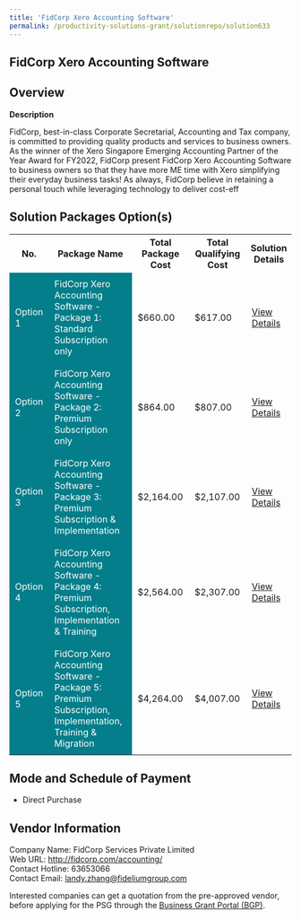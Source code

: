 ```yaml
---
title: 'FidCorp Xero Accounting Software'
permalink: /productivity-solutions-grant/solutionrepo/solution633
---
```


## FidCorp Xero Accounting Software

## Overview

**Description**

FidCorp, best-in-class Corporate Secretarial, Accounting and Tax company, is committed to providing quality products and services to business owners. As the winner of the Xero Singapore Emerging Accounting Partner of the Year Award for FY2022, FidCorp present FidCorp Xero Accounting Software to business owners so that they have more ME time with Xero simplifying their everyday business tasks! As always, FidCorp believe in retaining a personal touch while leveraging technology to deliver cost-eff

## Solution Packages Option(s)

<table>
<tr>
<th><b>No.</b></th>
<th><b>Package Name</b></th>
<th><b>Total Package Cost</b></th>
<th><b>Total Qualifying Cost</b></th>
<th><b>Solution Details</b></th>
</tr>
<tr>
<td style='padding: 10px; background-color: #037E8A; color: #FFFFFF;'>Option 1</td>
<td style='padding: 10px; background-color: #037E8A; color: #FFFFFF;'>FidCorp Xero Accounting Software - Package 1: Standard Subscription only</td>
<td style='padding: 10px;'>$660.00</td>
<td style='padding: 10px;'>$617.00</td>
<td style='padding: 10px;'><a href='/images/psg/Desensitised_Fidcorp_Annex_3_CR_wef_15dec22_Part_1.pdf' target='_blank'>View Details</a></td>
</tr>
<tr>
<td style='padding: 10px; background-color: #037E8A; color: #FFFFFF;'>Option 2</td>
<td style='padding: 10px; background-color: #037E8A; color: #FFFFFF;'>FidCorp Xero Accounting Software - Package 2: Premium Subscription only</td>
<td style='padding: 10px;'>$864.00</td>
<td style='padding: 10px;'>$807.00</td>
<td style='padding: 10px;'><a href='/images/psg/Desensitised_Fidcorp_Annex_3_CR_wef_15dec22_Part_2.pdf' target='_blank'>View Details</a></td>
</tr>
<tr>
<td style='padding: 10px; background-color: #037E8A; color: #FFFFFF;'>Option 3</td>
<td style='padding: 10px; background-color: #037E8A; color: #FFFFFF;'>FidCorp Xero Accounting Software - Package 3: Premium Subscription & Implementation</td>
<td style='padding: 10px;'>$2,164.00</td>
<td style='padding: 10px;'>$2,107.00</td>
<td style='padding: 10px;'><a href='/images/psg/Desensitised_Fidcorp_Annex_3_CR_wef_15dec22_Part_3.pdf' target='_blank'>View Details</a></td>
</tr>
<tr>
<td style='padding: 10px; background-color: #037E8A; color: #FFFFFF;'>Option 4</td>
<td style='padding: 10px; background-color: #037E8A; color: #FFFFFF;'>FidCorp Xero Accounting Software - Package 4: Premium Subscription, Implementation & Training</td>
<td style='padding: 10px;'>$2,564.00</td>
<td style='padding: 10px;'>$2,307.00</td>
<td style='padding: 10px;'><a href='/images/psg/Desensitised_Fidcorp_Annex_3_CR_wef_15dec22_Part_4.pdf' target='_blank'>View Details</a></td>
</tr>
<tr>
<td style='padding: 10px; background-color: #037E8A; color: #FFFFFF;'>Option 5</td>
<td style='padding: 10px; background-color: #037E8A; color: #FFFFFF;'>FidCorp Xero Accounting Software - Package 5: Premium Subscription, Implementation, Training & Migration</td>
<td style='padding: 10px;'>$4,264.00</td>
<td style='padding: 10px;'>$4,007.00</td>
<td style='padding: 10px;'><a href='/images/psg/Desensitised_Fidcorp_Annex_3_CR_wef_15dec22_Part_5.pdf' target='_blank'>View Details</a></td>
</tr>
</table>

## Mode and Schedule of Payment

 - Direct Purchase

## Vendor Information

 Company Name: FidCorp Services Private Limited<br>Web URL: http://fidcorp.com/accounting/<br>Contact Hotline: 63653066<br>Contact Email: landy.zhang@fideliumgroup.com

Interested companies can get a quotation from the pre-approved vendor, before applying for the PSG through the <a href='https://www.businessgrants.gov.sg/' target='_blank' rel='noopener'>Business Grant Portal (BGP)</a>.

<script src="/jquery/resize-tables.js"></script>
